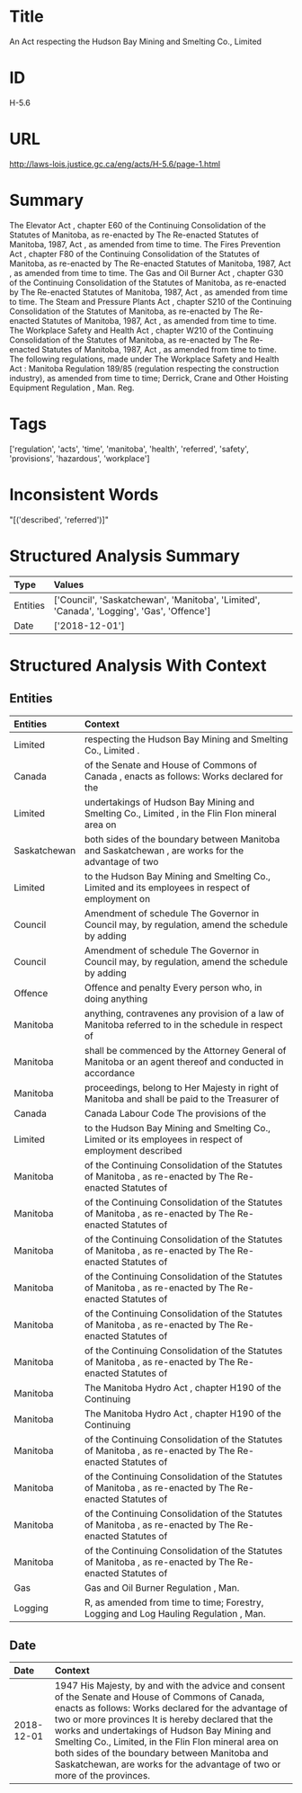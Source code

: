 # Title
An Act respecting the Hudson Bay Mining and Smelting Co., Limited


# ID
H-5.6

# URL
http://laws-lois.justice.gc.ca/eng/acts/H-5.6/page-1.html


# Summary
The Elevator Act , chapter E60 of the Continuing Consolidation of the Statutes of Manitoba, as re-enacted by  The Re-enacted Statutes of Manitoba, 1987, Act , as amended from time to time.
The Fires Prevention Act , chapter F80 of the Continuing Consolidation of the Statutes of Manitoba, as re-enacted by  The Re-enacted Statutes of Manitoba, 1987, Act , as amended from time to time.
The Gas and Oil Burner Act , chapter G30 of the Continuing Consolidation of the Statutes of Manitoba, as re-enacted by  The Re-enacted Statutes of Manitoba, 1987, Act , as amended from time to time.
The Steam and Pressure Plants Act , chapter S210 of the Continuing Consolidation of the Statutes of Manitoba, as re-enacted by  The Re-enacted Statutes of Manitoba, 1987, Act , as amended from time to time.
The Workplace Safety and Health Act , chapter W210 of the Continuing Consolidation of the Statutes of Manitoba, as re-enacted by  The Re-enacted Statutes of Manitoba, 1987, Act , as amended from time to time.
The following regulations, made under  The Workplace Safety and Health Act : Manitoba Regulation  189/85 (regulation respecting the construction industry), as amended from time to time; Derrick, Crane and Other Hoisting Equipment Regulation , Man. Reg.


# Tags
['regulation', 'acts', 'time', 'manitoba', 'health', 'referred', 'safety', 'provisions', 'hazardous', 'workplace']


# Inconsistent Words
"[('described', 'referred')]"


# Structured Analysis Summary
| Type     | Values                                                                                    |
|:---------|:------------------------------------------------------------------------------------------|
| Entities | ['Council', 'Saskatchewan', 'Manitoba', 'Limited', 'Canada', 'Logging', 'Gas', 'Offence'] |
| Date     | ['2018-12-01']                                                                            |


# Structured Analysis With Context
 


## Entities
| Entities     | Context                                                                                                    |
|:-------------|:-----------------------------------------------------------------------------------------------------------|
| Limited      | respecting the Hudson Bay Mining and Smelting Co., Limited .                                               |
| Canada       | of the Senate and House of Commons of Canada , enacts as follows: Works declared for the                   |
| Limited      | undertakings of Hudson Bay Mining and Smelting Co., Limited , in the Flin Flon mineral area on             |
| Saskatchewan | both sides of the boundary between Manitoba and Saskatchewan , are works for the advantage of two          |
| Limited      | to the Hudson Bay Mining and Smelting Co., Limited and its employees in respect of employment on           |
| Council      | Amendment of schedule The Governor in  Council may, by regulation, amend the schedule by adding            |
| Council      | Amendment of schedule The Governor in  Council may, by regulation, amend the schedule by adding            |
| Offence      | Offence and penalty Every person who, in doing anything                                                    |
| Manitoba     | anything, contravenes any provision of a law of Manitoba referred to in the schedule in respect of         |
| Manitoba     | shall be commenced by the Attorney General of Manitoba or an agent thereof and conducted in accordance     |
| Manitoba     | proceedings, belong to Her Majesty in right of Manitoba  and shall be paid to the Treasurer of             |
| Canada       | Canada  Labour Code The provisions of the                                                                  |
| Limited      | to the Hudson Bay Mining and Smelting Co., Limited or its employees in respect of employment described     |
| Manitoba     | of the Continuing Consolidation of the Statutes of Manitoba , as re-enacted by  The Re-enacted Statutes of |
| Manitoba     | of the Continuing Consolidation of the Statutes of Manitoba , as re-enacted by  The Re-enacted Statutes of |
| Manitoba     | of the Continuing Consolidation of the Statutes of Manitoba , as re-enacted by  The Re-enacted Statutes of |
| Manitoba     | of the Continuing Consolidation of the Statutes of Manitoba , as re-enacted by  The Re-enacted Statutes of |
| Manitoba     | of the Continuing Consolidation of the Statutes of Manitoba , as re-enacted by  The Re-enacted Statutes of |
| Manitoba     | of the Continuing Consolidation of the Statutes of Manitoba , as re-enacted by  The Re-enacted Statutes of |
| Manitoba     | The  Manitoba Hydro Act , chapter H190 of the Continuing                                                   |
| Manitoba     | The  Manitoba Hydro Act , chapter H190 of the Continuing                                                   |
| Manitoba     | of the Continuing Consolidation of the Statutes of Manitoba , as re-enacted by  The Re-enacted Statutes of |
| Manitoba     | of the Continuing Consolidation of the Statutes of Manitoba , as re-enacted by  The Re-enacted Statutes of |
| Manitoba     | of the Continuing Consolidation of the Statutes of Manitoba , as re-enacted by  The Re-enacted Statutes of |
| Manitoba     | of the Continuing Consolidation of the Statutes of Manitoba , as re-enacted by  The Re-enacted Statutes of |
| Gas          | Gas  and Oil Burner Regulation , Man.                                                                      |
| Logging      | R, as amended from time to time; Forestry, Logging  and Log Hauling Regulation , Man.                      |


## Date
| Date       | Context                                                                                                                                                                                                                                                                                                                                                                                                                                           |
|:-----------|:--------------------------------------------------------------------------------------------------------------------------------------------------------------------------------------------------------------------------------------------------------------------------------------------------------------------------------------------------------------------------------------------------------------------------------------------------|
| 2018-12-01 | 1947 His Majesty, by and with the advice and consent of the Senate and House of Commons of Canada, enacts as follows: Works declared for the advantage of two or more provinces It is hereby declared that the works and undertakings of Hudson Bay Mining and Smelting Co., Limited, in the Flin Flon mineral area on both sides of the boundary between Manitoba and Saskatchewan, are works for the advantage of two or more of the provinces. |


